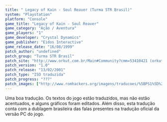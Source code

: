 ```yaml
---
title: " Legacy of Kain - Soul Reaver (Turma STR Brasil)"
system: "Playstation"
platform: "Console"
game_title: "Legacy of Kain - Soul Reaver"
game_category: "Ação / Aventura"
game_players: "1"
game_developer: "Crystal Dynamics"
game_publisher: "Eidos Interactive"
game_release_date: "16/08/1999"
patch_author: "undefined"
patch_group: "Turma STR Brasil"
patch_site: "http://www.orkut.com.br/Main#Community?cmm=53410421 (orkut)"
patch_version: "1.0"
patch_release: "13/02/2001"
patch_type: "ISO traduzida"
patch_progress: "???"
patch_images: ["http://www.romhackers.org/imagens/traducoes/%5BPS1%5D%20Legacy%20of%20Kain%20-%20Soul%20Reaver%20-%20Turma%20STR%20Brasil%20-%201.jpg","http://www.romhackers.org/imagens/traducoes/%5BPS1%5D%20Legacy%20of%20Kain%20-%20Soul%20Reaver%20-%20Turma%20STR%20Brasil%20-%202.jpg","http://www.romhackers.org/imagens/traducoes/%5BPS1%5D%20Legacy%20of%20Kain%20-%20Soul%20Reaver%20-%20Turma%20STR%20Brasil%20-%203.jpg"]
---
```

Uma boa tradução. Os textos do jogo estão traduzidos, mas não estão acentuados, e alguns gráficos foram editados. Além disso, esta tradução conta com a dublagem brasileira das falas presentes na tradução oficial da versão PC do jogo.